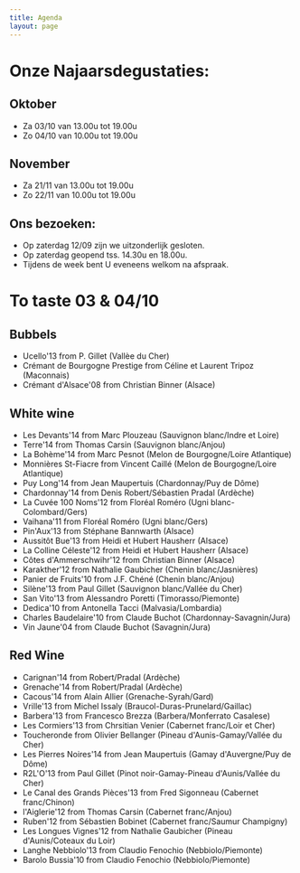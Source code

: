 ```yaml
---
title: Agenda 
layout: page
---
```

Onze Najaarsdegustaties:
========================
Oktober
-------
* Za 03/10 van 13.00u tot 19.00u
* Zo 04/10 van 10.00u tot 19.00u

November
--------
* Za 21/11 van 13.00u tot 19.00u
* Zo 22/11 van 10.00u tot 19.00u


Ons bezoeken:
-------------
* Op zaterdag 12/09 zijn we uitzonderlijk gesloten.
* Op zaterdag geopend tss. 14.30u en 18.00u.
* Tijdens de week bent U eveneens welkom na afspraak.

To taste 03 & 04/10
===================
Bubbels
-------
* Ucello'13 from P. Gillet (Vallèe du Cher)
* Crémant de Bourgogne Prestige from Céline et Laurent Tripoz (Maconnais)
* Crémant d'Alsace'08 from Christian Binner (Alsace)

White wine
----------
* Les Devants'14 from Marc Plouzeau (Sauvignon blanc/Indre et Loire)
* Terre'14 from Thomas Carsin (Sauvignon blanc/Anjou)
* La Bohème'14 from Marc Pesnot (Melon de Bourgogne/Loire Atlantique)
* Monnières St-Fiacre from Vincent Caillé (Melon de Bourgogne/Loire Atlantique)
* Puy Long'14 from Jean Maupertuis (Chardonnay/Puy de Dôme)
* Chardonnay'14 from Denis Robert/Sébastien Pradal (Ardèche)
* La Cuvée 100 Noms'12 from Floréal Roméro (Ugni blanc-Colombard/Gers)
* Vaihana'11 from Floréal Roméro (Ugni blanc/Gers)
* Pin'Aux'13 from Stéphane Bannwarth (Alsace)
* Aussitôt Bue'13 from Heidi et Hubert Hausherr (Alsace)
* La Colline Céleste'12 from Heidi et Hubert Hausherr (Alsace)
* Côtes d'Ammerschwihr'12 from Christian Binner (Alsace)
* Karakther'12 from Nathalie Gaubicher (Chenin blanc/Jasnières)
* Panier de Fruits'10 from J.F. Chéné (Chenin blanc/Anjou)
* Silène'13 from Paul Gillet (Sauvignon blanc/Vallée du Cher)
* San Vito'13 from Alessandro Poretti (Timorasso/Piemonte)
* Dedica'10 from Antonella Tacci (Malvasia/Lombardia) 
* Charles Baudelaire'10 from Claude Buchot (Chardonnay-Savagnin/Jura)
* Vin Jaune'04 from Claude Buchot (Savagnin/Jura)

Red Wine
--------
* Carignan'14 from Robert/Pradal (Ardèche)
* Grenache'14 from Robert/Pradal (Ardèche)
* Cacous'14 from Alain Allier (Grenache-Syrah/Gard)
* Vrille'13 from Michel Issaly (Braucol-Duras-Prunelard/Gaillac)
* Barbera'13 from Francesco Brezza (Barbera/Monferrato Casalese)
* Les Cormiers'13 from Chrsitian Venier (Cabernet franc/Loir et Cher) 
* Toucheronde from Olivier Bellanger (Pineau d'Aunis-Gamay/Vallée du Cher)
* Les Pierres Noires'14 from Jean Maupertuis (Gamay d'Auvergne/Puy de Dôme)
* R2L'O'13 from Paul Gillet (Pinot noir-Gamay-Pineau d'Aunis/Vallée du Cher)
* Le Canal des Grands Pièces'13 from Fred Sigonneau (Cabernet franc/Chinon) 
* l'Aiglerie'12 from Thomas Carsin (Cabernet franc/Anjou)
* Ruben'12 from Sébastien Bobinet (Cabernet franc/Saumur Champigny)
* Les Longues Vignes'12 from Nathalie Gaubicher (Pineau d'Aunis/Coteaux du Loir)
* Langhe Nebbiolo'13 from Claudio Fenochio (Nebbiolo/Piemonte)
* Barolo Bussia'10 from Claudio Fenochio (Nebbiolo/Piemonte)

















